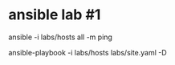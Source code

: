 # ansible lab #1

ansible -i labs/hosts all -m ping

ansible-playbook -i labs/hosts labs/site.yaml -D
